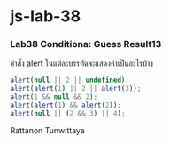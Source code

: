 # js-lab-38
### Lab38 Conditiona: Guess Result13
คำสั่ง alert ในแต่ละบรรทัดจะแสดงค่าเป็นอะไรบ้าง

```JavaScript
alert(null || 2 || undefined);
alert(alert(1) || 2 || alert(3));
alert(1 && null && 2);
alert(alert(1) && alert(2));
alert(null || (2 && 3) || 4);
```
Rattanon Tunwittaya
